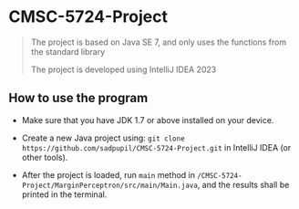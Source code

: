 # CMSC-5724-Project
> The project is based on Java SE 7, and only uses the functions from the standard library
>
> The project is developed using IntelliJ IDEA 2023

## How to use the program
+ Make sure that you have JDK 1.7 or above installed on your device.

+ Create a new Java project using: `git clone https://github.com/sadpupil/CMSC-5724-Project.git` in IntelliJ IDEA (or other tools).

+ After the project is loaded, run `main` method in `/CMSC-5724-Project/MarginPerceptron/src/main/Main.java`, and the results shall be printed in the terminal.



